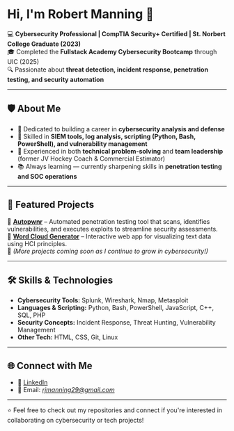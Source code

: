 # Hi, I'm Robert Manning 👋  

💻 **Cybersecurity Professional | CompTIA Security+ Certified | St. Norbert College Graduate (2023)**  
🎓 Completed the **Fullstack Academy Cybersecurity Bootcamp** through UIC (2025)  
🔍 Passionate about **threat detection, incident response, penetration testing, and security automation**  

---

## 🛡️ About Me  
- 🎯 Dedicated to building a career in **cybersecurity analysis and defense**  
- 🧰 Skilled in **SIEM tools, log analysis, scripting (Python, Bash, PowerShell), and vulnerability management**  
- 🚀 Experienced in both **technical problem-solving** and **team leadership** (former JV Hockey Coach & Commercial Estimator)  
- 📚 Always learning — currently sharpening skills in **penetration testing and SOC operations**  

---

## 📂 Featured Projects  
🔹 **[Autopwnr](https://github.com/ReggieMan29/autopwnr)** – Automated penetration testing tool that scans, identifies vulnerabilities, and executes exploits to streamline security assessments.  
🔹 **[Word Cloud Generator](https://github.com/ReggieMan29/wordcloud)** – Interactive web app for visualizing text data using HCI principles.  
🔹 *(More projects coming soon as I continue to grow in cybersecurity!)*  

---

## 🛠️ Skills & Technologies  
- **Cybersecurity Tools:** Splunk, Wireshark, Nmap, Metasploit  
- **Languages & Scripting:** Python, Bash, PowerShell, JavaScript, C++, SQL, PHP
- **Security Concepts:** Incident Response, Threat Hunting, Vulnerability Management  
- **Other Tech:** HTML, CSS, Git, Linux  

---

## 🌐 Connect with Me  
- 💼 [LinkedIn](https://www.linkedin.com/in/robert-manning-a2a33a208)  
- 📧 Email: *rjmanning29@gmail.com*  

---

⭐️ Feel free to check out my repositories and connect if you're interested in collaborating on cybersecurity or tech projects!  
